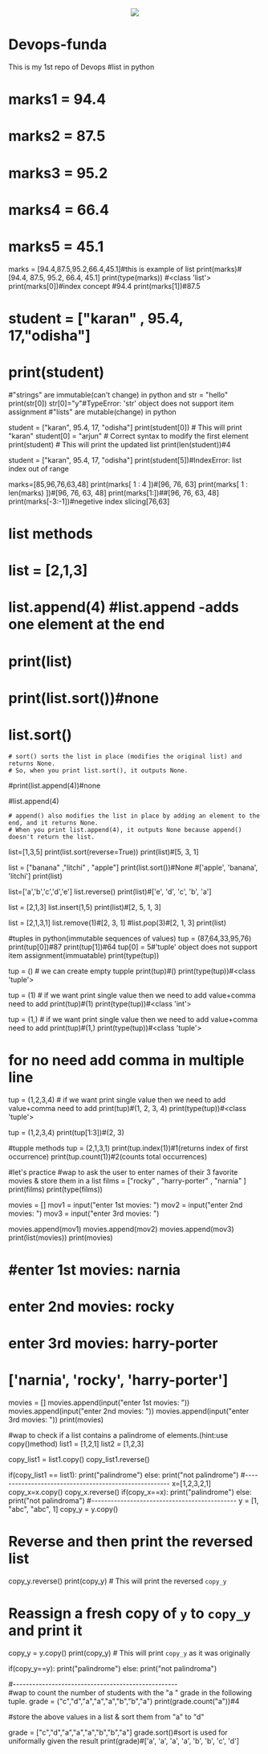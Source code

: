 <div align="center"> <img src="https://github.com/Tks-Devops/python-zero-to-hero/blob/main/png-clipart-cartoon-python-cartoon-python.png"> </div>


# Devops-funda

This is my 1st repo of Devops
#list in python

# marks1 = 94.4

# marks2 = 87.5

# marks3 = 95.2

# marks4 = 66.4

# marks5 = 45.1

marks = [94.4,87.5,95.2,66.4,45.1]#this is example of list
print(marks)#[94.4, 87.5, 95.2, 66.4, 45.1]
print(type(marks)) #<class 'list'>
print(marks[0])#index concept #94.4
print(marks[1])#87.5

# student = ["karan" , 95.4, 17,"odisha"]

# print(student)

#"strings" are immutable(can't change) in python and
str = "hello"
print(str[0])
str[0]="y"#TypeError: 'str' object does not support item assignment
#"lists" are mutable(change) in python

student = ["karan", 95.4, 17, "odisha"]
print(student[0]) # This will print "karan"
student[0] = "arjun" # Correct syntax to modify the first element
print(student) # This will print the updated list
print(len(student))#4

student = ["karan", 95.4, 17, "odisha"]
print(student[5])#IndexError: list index out of range

marks=[85,96,76,63,48]
print(marks[ 1 : 4 ])#[96, 76, 63]
print(marks[ 1 : len(marks) ])#[96, 76, 63, 48]
print(marks[1:])##[96, 76, 63, 48]
print(marks[-3:-1])#negetive index slicing[76,63]

# list methods

# list = [2,1,3]

# list.append(4) #list.append -adds one element at the end

# print(list)

# print(list.sort())#none

# list.sort()

    # sort() sorts the list in place (modifies the original list) and returns None.
    # So, when you print list.sort(), it outputs None.

#print(list.append(4))#none

#list.append(4)

    # append() also modifies the list in place by adding an element to the end, and it returns None.
    # When you print list.append(4), it outputs None because append() doesn't return the list.

list=[1,3,5]
print(list.sort(reverse=True))
print(list)#[5, 3, 1]

list = ["banana" ,"litchi" , "apple"]
print(list.sort())#None #['apple', 'banana', 'litchi']
print(list)

list=['a','b','c','d','e']
list.reverse()
print(list)#['e', 'd', 'c', 'b', 'a']

list = [2,1,3]
list.insert(1,5)
print(list)#[2, 5, 1, 3]

list = [2,1,3,1]
list.remove(1)#[2, 3, 1]
#list.pop(3)#[2, 1, 3]
print(list)

#tuples in python(immutable sequences of values)
tup = (87,64,33,95,76)
print(tup[0])#87
print(tup[1])#64
tup[0] = 5#'tuple' object does not support item assignment(immuatable)
print(type(tup))

tup = () # we can create empty tupple
print(tup)#()
print(type(tup))#<class 'tuple'>

tup = (1) # if we want print single value then we need to add value+comma need to add
print(tup)#(1)
print(type(tup))#<class 'int'>

tup = (1,) # if we want print single value then we need to add value+comma need to add
print(tup)#(1,)
print(type(tup))#<class 'tuple'>

# for no need add comma in multiple line

tup = (1,2,3,4) # if we want print single value then we need to add value+comma need to add
print(tup)#(1, 2, 3, 4)
print(type(tup))#<class 'tuple'>

tup = (1,2,3,4)
print(tup[1:3])#(2, 3)

#tupple methods
tup = (2,1,3,1)
print(tup.index(1))#1(returns index of first occurrence)
print(tup.count(1))#2(counts total occurrences)

#let's practice
#wap to ask the user to enter names of their 3 favorite movies & store them in a list
films = ["rocky" , "harry-porter" , "narnia" ]
print(films)
print(type(films))

movies = []
mov1 = input("enter 1st movies: ")
mov2 = input("enter 2nd movies: ")
mov3 = input("enter 3rd movies: ")

movies.append(mov1)
movies.append(mov2)
movies.append(mov3)
print(list(movies))
print(movies)

# #enter 1st movies: narnia

# enter 2nd movies: rocky

# enter 3rd movies: harry-porter

# ['narnia', 'rocky', 'harry-porter']

movies = []
movies.append(input("enter 1st movies: "))
movies.append(input("enter 2nd movies: "))
movies.append(input("enter 3rd movies: "))
print(movies)

#wap to check if a list contains a palindrome of elements.(hint:use copy()method)
list1 = [1,2,1]
list2 = [1,2,3]

copy_list1 = list1.copy()
copy_list1.reverse()

if(copy_list1 == list1):
print("palindrome")
else:
print("not palindrome")
#------------------------------------------------------
x=[1,2,3,2,1]
copy_x=x.copy()
copy_x.reverse()
if(copy_x==x):
print("palindrome")
else:
print("not palindroma")
#---------------------------------------------
y = [1, "abc", "abc", 1]
copy_y = y.copy()

# Reverse and then print the reversed list

copy_y.reverse()
print(copy_y) # This will print the reversed `copy_y`

# Reassign a fresh copy of `y` to `copy_y` and print it

copy_y = y.copy()
print(copy_y) # This will print `copy_y` as it was originally

if(copy_y==y):
print("palindrome")
else:
print("not palindroma")

#---------------------------------------------------  
#wap to count the number of students with the "a " grade in the following tuple.
grade = ("c","d","a","a","a","b","b","a")
print(grade.count("a"))#4

#store the above values in a list & sort them from "a" to "d"

grade = ["c","d","a","a","a","b","b","a"]
grade.sort()#sort is used for uniformally given the result
print(grade)#['a', 'a', 'a', 'a', 'b', 'b', 'c', 'd']
